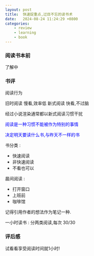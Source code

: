 ```yaml
---
layout: post
title:  快速捉重点,过目不忘的读书术
date:   2024-08-24 11:24:29 +0800
categories: 
    - review
    - learning
    - book
---
```


### 阅读书本前

了解中

### 书评

阅读行为

旧时阅读 慢看,效率低
新式阅读 快看,不过脑

经过小说渲染通常都以新式阅读习惯干扰

<p style='color: blue;'>阅读是一种习惯不能被作为特别的事情</p>

<p style='color: blue;'>决定明天要读什么书,与昨天不一样的书</p>

书分类 :
- 快速阅读
- 非快速阅读
- 不看也可以

晨间阅读 :
- 打开窗口 
- 上班前
- 咖啡馆

记得引用作者的想法作为笔记一种.

一小时读书 : 分两类阅读,每次 30/30

### 评后感

试看看享受阅读时间就1小时! 